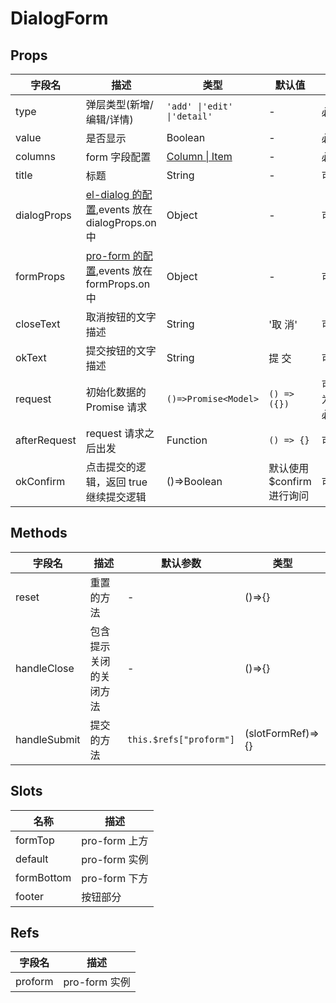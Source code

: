 <!--
 * @Author: zoufengfan
 * @Date: 2022-06-15 16:31:41
 * @LastEditTime: 2023-06-29 10:01:10
 * @LastEditors: zoufengfan
-->

# DialogForm

## Props

| 字段名       | 描述                                                                                                | 类型                               | 默认值                    | 可选/必填                          |
| ------------ | --------------------------------------------------------------------------------------------------- | ---------------------------------- | ------------------------- | ---------------------------------- |
| type         | 弹层类型(新增/编辑/详情)                                                                            | `'add' \|'edit' \|'detail'`        | -                         | 必填                               |
| value        | 是否显示                                                                                            | Boolean                            | -                         | 必填                               |
| columns      | form 字段配置                                                                                       | [Column \| Item](../ItemConfig.md) | -                         | 必填                               |
| title        | 标题                                                                                                | String                             | -                         | 可选                               |
| dialogProps  | [el-dialog 的配置](https://element.eleme.cn/#/zh-CN/component/dialog),events 放在 dialogProps.on 中 | Object                             | -                         | 可选                               |
| formProps    | [pro-form 的配置](../pro-form/README.md),events 放在 formProps.on 中                                | Object                             | -                         | 可选                               |
| closeText    | 取消按钮的文字描述                                                                                  | String                             | '取 消'                   | 可选                               |
| okText       | 提交按钮的文字描述                                                                                  | String                             | 提 交                     | 可选                               |
| request      | 初始化数据的 Promise 请求                                                                           | `()=>Promise<Model>`               | `() => ({})`              | 可选（**type**为`'detail'`时必填） |
| afterRequest | request 请求之后出发                                                                                | Function                           | `() => {}`                | 可选                               |
| okConfirm    | 点击提交的逻辑，返回 true 继续提交逻辑                                                              | ()=>Boolean                        | 默认使用$confirm 进行询问 | 可选                               |

## Methods

| 字段名       | 描述                   | 默认参数                | 类型              |
| ------------ | ---------------------- | ----------------------- | ----------------- |
| reset        | 重置的方法             | -                       | ()=>{}            |
| handleClose  | 包含提示关闭的关闭方法 | -                       | ()=>{}            |
| handleSubmit | 提交的方法             | `this.$refs["proform"]` | (slotFormRef)=>{} |

## Slots

| 名称       | 描述          |
| ---------- | ------------- |
| formTop    | pro-form 上方 |
| default    | pro-form 实例 |
| formBottom | pro-form 下方 |
| footer     | 按钮部分      |

## Refs

| 字段名  | 描述          |
| ------- | ------------- |
| proform | pro-form 实例 |
